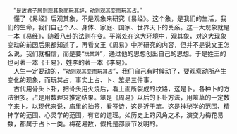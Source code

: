 &emsp;“``是故君子居则观其象而玩其辞，动则观其变而玩其占。``”<br>&emsp;懂了《易经》后观其象，不是观象来研究《易经》。这个象，是我们的生活，我们的生命，我们自己个人、身体、家庭、国家、世界天下的关系。这一大现象就是一本《易经》，随着八卦的法则在变。平常处在这大环境中，观其象，对这大现象变动的前因后果都知道了，再看文王《周易》中所研究的内容，但并不是说文王怎么说，我们就相信，而是要“``玩其辞``”，通过他的思想创出自己的思想。于是姓王的也可著一本《王易》，姓李的著一本《李易》。<br>&emsp;人生一定要动的，“``动则观其变而玩其占``”，我们自己有时候动了，要观察动所产生变化的现象，而玩其占，事实上占、卜、筮是三件事。<br>&emsp;古代用骨头卜卦，把骨头用火烧后，看上面所裂成的纹路，这是卜。各种卜的方法很多。占是用数理来推定结果。筮是《周易》以后的卜卦方法，用筮草的一定数字来卜。以现代来说，庙里的抽签，看签诗，这是近于筮。这是神秘学的范围、精神学的范围、心灵学的范围，有它的道理。如历史上的风角之术，演变为梅花易数，都属于占卜一类。梅花易数，假托是邵康节发明的。<br>